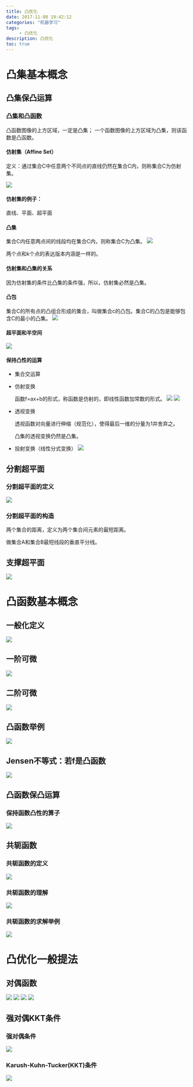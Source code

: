```yaml
---
title: 凸优化
date: 2017-11-08 19:42:12 
categories: "机器学习" 
tags: 
     - 凸优化
description: 凸优化
toc: true
---
```

# 凸集基本概念
## 凸集保凸运算
### 凸集和凸函数
凸函数图像的上方区域，一定是凸集；
一个函数图像的上方区域为凸集，则该函数是凸函数。

#### 仿射集（Affine Set）
定义：通过集合C中任意两个不同点的直线仍然在集合C内，则称集合C为仿射集。

![](https://i.imgur.com/Ik2mJaU.png)


#### 仿射集的例子：
直线、平面、超平面

#### 凸集
集合C内任意两点间的线段均在集合C内，则称集合C为凸集。
![](https://i.imgur.com/Q6GhpAw.png)

两个点和k个点的表达版本内涵是一样的。

#### 仿射集和凸集的关系
因为仿射集的条件比凸集的条件强，所以，仿射集必然是凸集。

#### 凸包
集合C的所有点的凸组合形成的集合，叫做集合c的凸包。集合C的凸包是能够包含C的最小的凸集。
![](https://i.imgur.com/FrQ9fVw.png)

#### 超平面和半空间
![](https://i.imgur.com/zUJzlAY.png)

#### 保持凸性的运算

* 集合交运算

* 仿射变换

	函数f=ax+b的形式，称函数是仿射的，即线性函数加常数的形式。
![](https://i.imgur.com/ZkUDATz.png)
![](https://i.imgur.com/d9TyYk2.png)

* 透视变换

	透视函数对向量进行伸缩（规范化），使得最后一维的分量为1并舍弃之。

	凸集的透视变换仍然是凸集。
* 投射变换（线性分式变换）
	![](https://i.imgur.com/oh5uRW6.png)

## 分割超平面
### 分割超平面的定义
![](https://i.imgur.com/zpVxFfU.png)

### 分割超平面的构造
两个集合的距离，定义为两个集合间元素的最短距离。

做集合A和集合B最短线段的垂直平分线。

## 支撑超平面
![](https://i.imgur.com/pKP4kUZ.png)

# 凸函数基本概念
## 一般化定义
![](https://i.imgur.com/i9Ucga9.png)

## 一阶可微
![](https://i.imgur.com/EpsPV37.png)

## 二阶可微
![](https://i.imgur.com/4lo1pZC.png)

## 凸函数举例
![](https://i.imgur.com/AN9cjbb.png)

## Jensen不等式：若f是凸函数
![](https://i.imgur.com/IUGMIju.png)

## 凸函数保凸运算
### 保持函数凸性的算子
![](https://i.imgur.com/OxKCJFj.png)
## 共轭函数
### 共轭函数的定义
![](https://i.imgur.com/Z6LfBm6.png)

### 共轭函数的理解
![](https://i.imgur.com/MPxhVLT.png)

### 共轭函数的求解举例
![](https://i.imgur.com/QMX1iKQ.png)

# 凸优化一般提法

## 对偶函数
![](https://i.imgur.com/X49Cy61.png)
![](https://i.imgur.com/nWhxmBn.png)
![](https://i.imgur.com/sJvYBms.png)
![](https://i.imgur.com/JA5VpAF.png)

## 强对偶KKT条件
### 强对偶条件
![](https://i.imgur.com/wrHYy6y.png)
### Karush-Kuhn-Tucker(KKT)条件
![](https://i.imgur.com/E4SqeSk.png)
